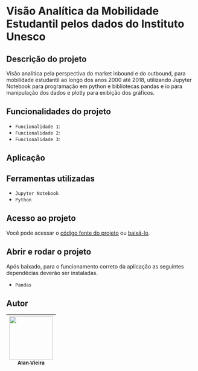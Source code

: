 # Visão Analítica da Mobilidade Estudantil pelos dados do Instituto Unesco 
## Descrição do projeto
Visão analítica pela perspectiva do market inbound e do outbound, para mobilidade estudantil ao longo dos anos 2000 até 2018, utilizando Jupyter Notebook para programação em python e bibliotecas pandas e io para manipulação dos dados e plotly para exibição dos gráficos.

## Funcionalidades do projeto

- `Funcionalidade 1`: 
- `Funcionalidade 2`: 
- `Funcionalidade 3`: 

## Aplicação


## Ferramentas utilizadas
- `Jupyter Notebook`
- `Python`

## Acesso ao projeto

Você pode acessar o [código fonte do projeto](https://github.com/alan-vieira/extrator_tweets/blob/main/extrator_tweets.ipynb) ou [baixá-lo](https://github.com/alan-vieira/extrator_tweets/archive/refs/heads/main.zip).

## Abrir e rodar o projeto
Após baixado, para o funcionamento correto da aplicação as seguintes dependêcias deverão ser instaladas.

- `Pandas`

## Autor

| [<img src="https://avatars.githubusercontent.com/alan-vieira" width=115><br><sub>Alan Vieira</sub>](https://github.com/alan-vieira) |
| :---: |
